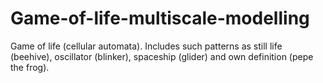 # Game-of-life-multiscale-modelling
Game of life (cellular automata). Includes such patterns as still life (beehive), oscillator (blinker), spaceship (glider) and own definition (pepe the frog).
